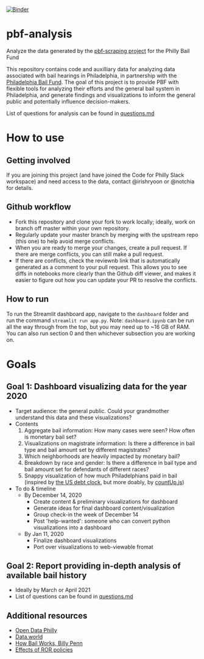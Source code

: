 [![Binder](https://mybinder.org/badge_logo.svg)](https://mybinder.org/v2/gh/CodeForPhilly/pbf-analysis/HEAD)

# pbf-analysis
Analyze the data generated by the [pbf-scraping project](https://github.com/CodeForPhilly/pbf-scraping) for the Philly Bail Fund

This repository contains code and auxilliary data for analyzing data associated with bail hearings in Philadelphia, in partnership with the [Philadelphia Bail Fund](https://www.phillybailfund.org/).  The goal of this project is to provide PBF with flexible tools for analyzing their efforts and the general bail system in Philadelphia, and generate findings and visualizations to inform the general public and potentially influence decision-makers.

List of questions for analysis can be found in [questions.md](questions.md)

# How to use
## Getting involved
If you are joining this project (and have joined the Code for Philly Slack workspace) and need access to the data, contact @irishryoon or @notchia for details.
## Github workflow
- Fork this repository and clone your fork to work locally; ideally, work on branch off master within your own repository.
- Regularly update your master branch by merging with the upstream repo (this one) to help avoid merge conflicts.
- When you are ready to merge your changes, create a pull request. If there are merge conflicts, you can still make a pull request.
- If there are conflicts, check the reviewnb link that is automatically generated as a comment to your pull request. This allows you to see diffs in notebooks more clearly than the Github diff viewer, and makes it easier to figure out how you can update your PR to resolve the conflicts.
## How to run
To run the Streamlit dashboard app, navigate to the `dashboard` folder and run the command `streamlit run app.py`.
Note: `dashboard.ipynb` can be run all the way through from the top, but you may need up to ~16 GB of RAM. You can also run section 0 and then whichever subsection you are working on.

# Goals 

## Goal 1: Dashboard visualizing data for the year 2020
* Target audience: the general public. Could your grandmother understand this data and these visualizations?
* Contents
	1. Aggregate bail information: How many cases were seen? How often is monetary bail set? 
	2. Visualizations on magistrate information: Is there a difference in bail type and bail amount set by different magistrates? 
	3. Which neighborhoods are heavily impacted by monetary bail?
	4. Breakdown by race and gender: Is there a difference in bail type and bail amount set for defendants of different races? 
	5. Snappy visualization of how much Philadelphians paid in bail (inspired by [the US debt clock](https://www.usdebtclock.org/), but more doably, by [countUp.js](https://inorganik.github.io/countUp.js/))
* To do & timeline
	* By December 14, 2020
		* Create content & preliminary visualizations for dashboard
		* Generate ideas for final dashboard content/visualization
		* Group check-in the week of December 14
		* Post 'help-wanted': someone who can convert python visualizations into a dashboard
	* By Jan 11, 2020
		* Finalize dashboard visualizations
		* Port over visualizations to web-viewable fromat

## Goal 2: Report providing in-depth analysis of available bail history
* Ideally by March or April 2021
* List of questions can be found in [questions.md](questions.md)

## Additional resources
- [Open Data Philly](https://www.opendataphilly.org/)
- [Data.world](https://data.world/)
- [How Bail Works, Billy Penn](https://billypenn.com/2018/05/20/criminal-justice-explainer-how-bail-works-in-philadelphia/)
- [Effects of ROR policies](https://medium.com/philadelphia-justice/release-after-one-year-the-reduction-of-cash-bail-in-philadelphia-for-low-level-offenses-found-a-13448516a5bf)
